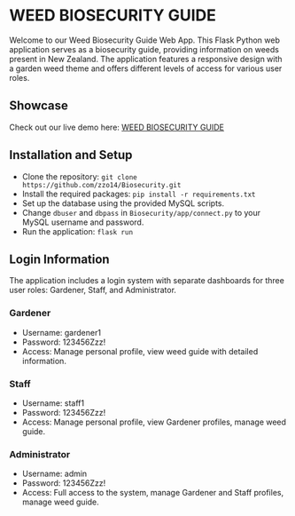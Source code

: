 # WEED BIOSECURITY GUIDE

Welcome to our Weed Biosecurity Guide Web App. This Flask Python web application serves as a biosecurity guide, providing information on weeds present in New Zealand. The application features a responsive design with a garden weed theme and offers different levels of access for various user roles.

## Showcase
Check out our live demo here: [WEED BIOSECURITY GUIDE](https://patrickzou.pythonanywhere.com/)

## Installation and Setup
 - Clone the repository: `git clone https://github.com/zzo14/Biosecurity.git`
 - Install the required packages: `pip install -r requirements.txt`
 - Set up the database using the provided MySQL scripts.
 - Change `dbuser` and `dbpass` in `Biosecurity/app/connect.py` to your MySQL username and password.
 - Run the application: `flask run`

## Login Information
The application includes a login system with separate dashboards for three user roles: Gardener, Staff, and Administrator.

### Gardener
 - Username: gardener1
 - Password: 123456Zzz!
 - Access: Manage personal profile, view weed guide with detailed information.

### Staff
 - Username: staff1
 - Password: 123456Zzz!
 - Access: Manage personal profile, view Gardener profiles, manage weed guide.

### Administrator
 - Username: admin
 - Password: 123456Zzz!
 - Access: Full access to the system, manage Gardener and Staff profiles, manage weed guide.
